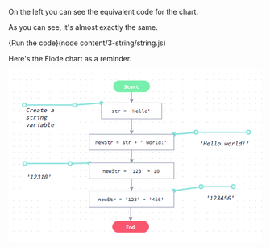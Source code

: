 On the left you can see the equivalent code for the chart. 

As you can see, it's almost exactly the same. 

{Run the code}(node content/3-string/string.js)

Here's the Flode chart as a reminder.

![](content/3-string/string.png)
